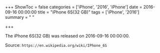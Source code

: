 +++
ShowToc = false
categories = ['iPhone', '2016', 'iPhone']
date = 2016-09-16 00:00:00
title = "iPhone 6S(32 GB)"
tags = ['iPhone', '2016']
summary = " "

+++

The iPhone 6S(32 GB) was released on 2016-09-16 00:00:00.

Source: `https://en.wikipedia.org/wiki/IPhone_6S`
